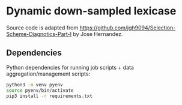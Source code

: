 # Dynamic down-sampled lexicase

Source code is adapted from <https://github.com/jgh9094/Selection-Scheme-Diagnotics-Part-I> by Jose Hernandez.

## Dependencies

Python dependencies for running job scripts + data aggregation/management scripts:

```bash
python3 -m venv pyenv
source pyenv/bin/activate
pip3 install -r requirements.txt
```